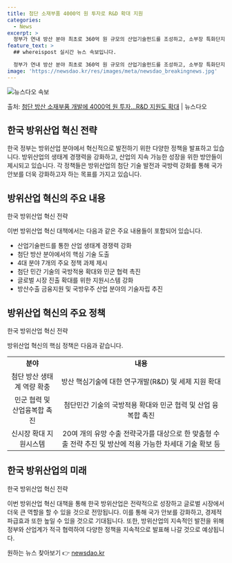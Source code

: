 ```yaml
---
title: 첨단 소재부품 4000억 원 투자로 R&D 확대 지원
categories:
  - News
excerpt: >
  정부가 연내 방산 분야 최초로 360억 원 규모의 산업기술펀드를 조성하고, 소부장 특화단지에 방산 분야를 추…
feature_text: >
  ## whereispost 실시간 뉴스 속보입니다.

  정부가 연내 방산 분야 최초로 360억 원 규모의 산업기술펀드를 조성하고, 소부장 특화단지에 방산 분야를 추…
image: 'https://newsdao.kr/res/images/meta/newsdao_breakingnews.jpg'
---
```


![뉴스다오 속보](https://newsdao.kr/res/images/meta/newsdao_breakingnews.jpg)

<p>출처: <a href="https://newsdao.kr/3611" rel="dofollow">첨단 방산 소재부품 개발에 4000억 원 투자…R&D 지원도 확대</a> | 뉴스다오</p>

<h2 data-ke-size="size26">한국 방위산업 혁신 전략</h2>
한국 정부는 방위산업 분야에서 혁신적으로 발전하기 위한 다양한 정책을 발표하고 있습니다. 방위산업의 생태계 경쟁력을 강화하고, 산업의 지속 가능한 성장을 위한 방안들이 제시되고 있습니다. 각 정책들은 방위산업의 첨단 기술 발전과 국방력 강화를 통해 국가 안보를 더욱 강화하고자 하는 목표를 가지고 있습니다.

<h2 data-ke-size="size26">방위산업 혁신의 주요 내용</h2>
<p data-ke-size="size16">한국 방위산업 혁신 전략</p>
이번 방위산업 혁신 대책에서는 다음과 같은 주요 내용들이 포함되어 있습니다.
<ul>
  <li>산업기술펀드를 통한 산업 생태계 경쟁력 강화</li>
  <li>첨단 방산 분야에서의 핵심 기술 도출</li>
  <li>4대 분야 7개의 주요 정책 과제 제시</li>
  <li>첨단 민간 기술의 국방적용 확대와 민군 협력 촉진</li>
  <li>글로벌 시장 진출 확대를 위한 지원시스템 강화</li>
  <li>방산수출 금융지원 및 국방우주 산업 분야의 기술자립 추진</li>
</ul>

<h2 data-ke-size="size26">방위산업 혁신의 주요 정책</h2>
<p data-ke-size="size16">한국 방위산업 혁신 전략</p>
방위산업 혁신의 핵심 정책은 다음과 같습니다.
<table>
  <tr>
    <td style="text-align: center; height: 17px;"><b>분야</b></td>
    <td style="text-align: center; height: 17px;"><b>내용</b></td>
  </tr>
  <tr>
    <td style="text-align: center; height: 17px;">첨단 방산 생태계 역량 확충</td>
    <td style="text-align: center; height: 17px;">방산 핵심기술에 대한 연구개발(R&D) 및 세제 지원 확대</td>
  </tr>
  <tr>
    <td style="text-align: center; height: 17px;">민군 협력 및 산업융복합 촉진</td>
    <td style="text-align: center; height: 17px;">첨단민간 기술의 국방적용 확대와 민군 협력 및 산업 융복합 촉진</td>
  </tr>
  <tr>
    <td style="text-align: center; height: 17px;">신시장 확대 지원시스템</td>
    <td style="text-align: center; height: 17px;">20여 개의 유망 수출 전략국가를 대상으로 한 맞춤형 수출 전략 추진 및 방산에 적용 가능한 차세대 기술 확보 등</td>
  </tr>
</table>

<h2 data-ke-size="size26">한국 방위산업의 미래</h2>
<p data-ke-size="size16">한국 방위산업 혁신 전략</p>
이번 방위산업 혁신 대책을 통해 한국 방위산업은 전략적으로 성장하고 글로벌 시장에서 더욱 큰 역할을 할 수 있을 것으로 전망됩니다. 이를 통해 국가 안보를 강화하고, 경제적 파급효과 또한 높일 수 있을 것으로 기대됩니다. 또한, 방위산업의 지속적인 발전을 위해 정부와 산업계가 적극 협력하여 다양한 정책을 지속적으로 발표해 나갈 것으로 예상됩니다. 

원하는 뉴스 찾아보기 👉 <a href="https://newsdao.kr" rel="dofollow">newsdao.kr</a>


